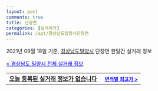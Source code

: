 ```yaml
---
layout: post
comments: true
title: 단장면
categories: [실거래가]
permalink: /apt/경상남도밀양시단장면
---
```


2021년 09월 18일 기준, <a href="/apt/경상남도밀양시">경상남도밀양시</a> 단장면 한달간 실거래 정보

<a style="color: blue;" href="/apt/경상남도밀양시">< 경상남도 밀양시 전체 실거래 정보</a>
<!---- start ---->
<table>
  <tr>
    <td colspan="4" style="font-weight: bold;"><a href="/apt/경상남도밀양시단장면{name_without_space}">오늘 등록된 실거래 정보가 없습니다</a> &nbsp;&nbsp;&nbsp; <a style="color: blue; font-size: smaller;" href="/apt/경상남도밀양시단장면{name_without_space}">면적별 최고가 ></a></td>
  </tr>
    
</table>
<!---- end ---->
    